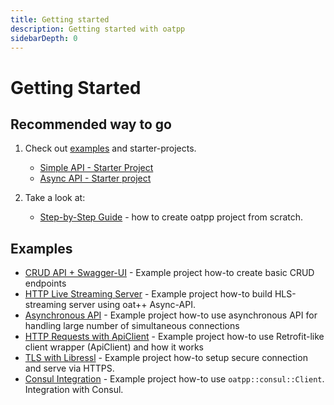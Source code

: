 ```yaml
---
title: Getting started
description: Getting started with oatpp
sidebarDepth: 0
---
```


# Getting Started <seo/>

## Recommended way to go

1. Check out [examples](/docs/start/#examples) and starter-projects.
   - [Simple API - Starter Project](/docs/start/project/)
   - [Async API - Starter project](/docs/start/project-async-api/)

2. Take a look at:
   - [Step-by-Step Guide](/docs/start/step-by-step/) - how to create oatpp project from scratch.

## Examples

- [CRUD API + Swagger-UI](/examples/crud/) - Example project how-to create basic CRUD endpoints
- [HTTP Live Streaming Server](/examples/hls-media-stream/) - Example project how-to build HLS-streaming server using oat++ Async-API.
- [Asynchronous API](/examples/async-api/) - Example project how-to use asynchronous API for handling large number of simultaneous connections
- [HTTP Requests with ApiClient](/examples/api-client/) - Example project how-to use Retrofit-like client wrapper (ApiClient) and how it works
- [TLS with Libressl](/examples/libressl/) - Example project how-to setup secure connection and serve via HTTPS.
- [Consul Integration](/examples/consul/) - Example project how-to use `oatpp::consul::Client`. Integration with Consul.